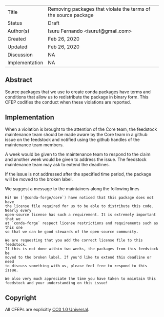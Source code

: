 
<table>
<tr><td> Title </td><td> Removing packages that violate the terms of the source package</td>
<tr><td> Status </td><td> Draft </td></tr>
<tr><td> Author(s) </td><td> Isuru Fernando &lt;isuruf@gmail.com&gt;</td></tr>
<tr><td> Created </td><td> Feb 26, 2020</td></tr>
<tr><td> Updated </td><td> Feb 26, 2020</td></tr>
<tr><td> Discussion </td><td> NA </td></tr>
<tr><td> Implementation </td><td> NA </td></tr>
</table>

## Abstract

Source packages that we use to create conda packages have terms and conditions that allow
us to redistribute the package in binary form. This CFEP codifies the conduct when these
violations are reported.

## Implementation

When a violation is brought to the attention of the Core team, the feedstock maintenance
team should be made aware by the Core team in a github issue on the feedstock and notified using the
github handles of the maintenance team members.

A week would be given to the maintenance team to respond to the claim and
another week would be given to address the issue. The feedstock maintenance team
may ask to extend the deadlines.

If the issue is not addressed after the specified time period, the package will be moved
to the broken label.

We suggest a message to the maintainers along the following lines

    Hi! We (`@conda-forge/core`) have noticed that this package does not have
    the license file required for us to be able to distribute this code. Nearly every
    open-source license has such a requirement. It is extremely important that we
    at `conda-forge` respect license restrictions and requirements such as this one
    so that we can be good stewards of the open-source community. 
    
    We are requesting that you add the correct license file to this feedstock. 
    If this is not done within two weeks, the packages from this feedstock be 
    moved to the broken label. If you'd like to extend this deadline or need 
    to discuss something with us, please feel free to respond to this issue.
    
    We also very much appreciate the time you have taken to maintain this 
    feedstock and your understanding on this issue!
## Copyright

All CFEPs are explicitly [CC0 1.0 Universal](https://creativecommons.org/publicdomain/zero/1.0/).
